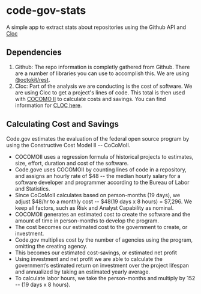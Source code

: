 # code-gov-stats

A simple app to extract stats about repositories using the Github API and [Cloc](https://github.com/AlDanial/cloc)

## Dependencies

1. Github: The repo information is completly gathered from Github. There are a number of libraries you can use to accomplish this. We are using [@octokit/rest](https://www.npmjs.com/package/@octokit/rest).
2. Cloc: Part of the analysis we are conducting is the cost of software. We are using Cloc to get a project's lines of code. This total is then used with [COCOMO II](http://csse.usc.edu/tools/cocomoii.php) to calculate costs and savings. You can find information for [CLOC here](https://github.com/AlDanial/cloc).


## Calculating Cost and Savings

Code.gov estimates the evaluation of the federal open source program by using the Constructive Cost Model II -- CoCoMoII.

- COCOMOII uses a regression formula of historical projects to estimates, size, effort, duration and cost of the software.
- Code.gove uses COCOMOII by counting lines of code in a repository, and assigns an hourly rate of $48 -- the median hourly salary for a software developer and programmer according to the Bureau of Labor and Statistics.
- Since CoCoMoII calculates based on person-months (19 days), we adjust $48/hr to a monthly cost -- $48(19 days x 8 hours) = $7,296. We keep all factors, such as Risk and Analyst Capability as nominal.
- COCOMOII generates an estimated cost to create the software and the amount of time in person-months to develop the program. 
- The cost becomes our estimated cost to the government to create, or investment. 
- Code.gov multiplies cost by the number of agencies using the program, omitting the creating agency. 
- This becomes our estimated cost-savings, or estimated net profit
- Using investment and net profit we are able to calculate the government’s estimated return on investment over the project lifespan and annualized by taking an estimated yearly average.
- To calculate labor hours, we take the person-months and multiply by 152 -- (19 days x 8 hours).
